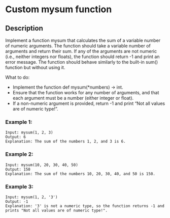 # Custom mysum function

## Description
Implement a function mysum that calculates the sum of a variable number of numeric arguments. The function should take a variable number of arguments and return their sum. If any of the arguments are not numeric (i.e., neither integers nor floats), the function should return -1 and print an error message. The function should behave similarly to the built-in sum() function but without using it.

What to do:
* Implement the function def mysum(*numbers) -> int.
* Ensure that the function works for any number of arguments, and that each argument must be a number (either integer or float).
* If a non-numeric argument is provided, return -1 and print “Not all values are of numeric type!”.

### Example 1:
```
Input: mysum(1, 2, 3)  
Output: 6  
Explanation: The sum of the numbers 1, 2, and 3 is 6.
``` 

### Example 2:
```
Input: mysum(10, 20, 30, 40, 50)  
Output: 150  
Explanation: The sum of the numbers 10, 20, 30, 40, and 50 is 150.
``` 

### Example 3:
```
Input: mysum(1, 2, '3')  
Output: -1  
Explanation: '3' is not a numeric type, so the function returns -1 and prints "Not all values are of numeric type!".
```